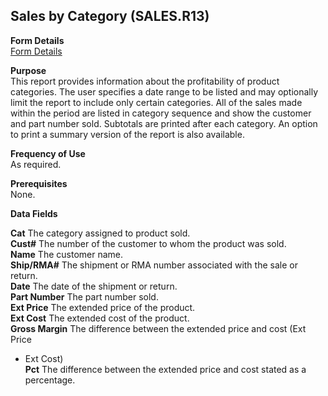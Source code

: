 ##  Sales by Category (SALES.R13)

<PageHeader />

**Form Details**  
[ Form Details ](SALES-R13-1/README.md)   

**Purpose**  
This report provides information about the profitability of product
categories. The user specifies a date range to be listed and may optionally
limit the report to include only certain categories. All of the sales made
within the period are listed in category sequence and show the customer and
part number sold. Subtotals are printed after each category. An option to
print a summary version of the report is also available.

**Frequency of Use**  
As required.

**Prerequisites**  
None.

**Data Fields**

**Cat** The category assigned to product sold.  
**Cust#** The number of the customer to whom the product was sold.  
**Name** The customer name.  
**Ship/RMA#** The shipment or RMA number associated with the sale or return.  
**Date** The date of the shipment or return.  
**Part Number** The part number sold.  
**Ext Price** The extended price of the product.  
**Ext Cost** The extended cost of the product.  
**Gross Margin** The difference between the extended price and cost (Ext Price
- Ext Cost)  
**Pct** The difference between the extended price and cost stated as a
percentage.  
  
<badge text= "Version 8.10.57" vertical="middle" />

<PageFooter />